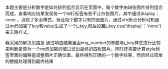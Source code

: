 本题主要是分析数字是如何排列组合显示在页面中，每个数字由四张图片排列组合而成，查看响应结果发现每一个td行标签有些不止四张图片，其中通过display：none ，消除了多余样式，保证每个数字只有四张图片，通过xhr断点分析可知通过md5加密了key和value生成了一个j_key,然后设置j_key.css(‘display’：'none')来去除样式。

我采用的解决思路是   通过响应结果里面img_number的参数与j_key样式进行比较来判断是否为一个md5加密的值过滤出最终的四张图片。同时还需要计算style标签里面的偏移量调整图片正确位置。最终得到正确的一个数字结果，然后经过简单的数据处理得到最终结果

